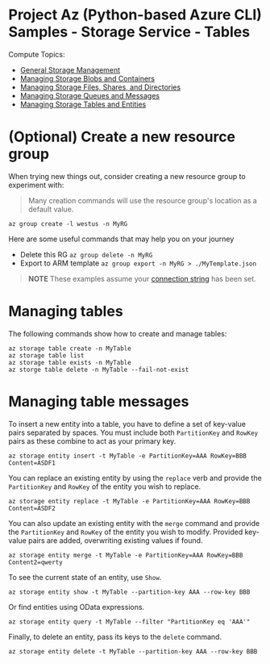 # Project Az (Python-based Azure CLI) Samples - Storage Service - Tables

Compute Topics:
* [General Storage Management](management.md)
* [Managing Storage Blobs and Containers](blobs.md)
* [Managing Storage Files, Shares, and Directories](files.md)
* [Managing Storage Queues and Messages](queues.md)
* [Managing Storage Tables and Entities](tables.md)

# (Optional) Create a new resource group
When trying new things out, consider creating a new resource group to experiment with:
> Many creation commands will use the resource group's location as a default value.
```
az group create -l westus -n MyRG
```

Here are some useful commands that may help you on your journey
* Delete this RG `az group delete -n MyRG`
* Export to ARM template `az group export -n MyRG > ./MyTemplate.json`

> **NOTE** These examples assume your [connection string](management.md) has been set.

# Managing tables

The following commands show how to create and manage tables:
```
az storage table create -n MyTable
az storage table list
az storage table exists -n MyTable
az storge table delete -n MyTable --fail-not-exist
```

# Managing table messages

To insert a new entity into a table, you have to define a set of key-value pairs
separated by spaces.  You must include both `PartitionKey` and `RowKey` pairs as
these combine to act as your primary key.
```
az storage entity insert -t MyTable -e PartitionKey=AAA RowKey=BBB Content=ASDF1
```

You can replace an existing entity by using the `replace` verb and provide the
`PartitionKey` and `RowKey` of the entity you wish to replace.
```
az storage entity replace -t MyTable -e PartitionKey=AAA RowKey=BBB Content=ASDF2
```

You can also update an existing entity with the `merge` command and provide the
`PartitionKey` and `RowKey` of the entity you wish to modify.  Provided key-value
pairs are added, overwriting existing values if found.
```
az storage entity merge -t MyTable -e PartitionKey=AAA RowKey=BBB Content2=qwerty
```

To see the current state of an entity, use `Show`.
```
az storage entity show -t MyTable --partition-key AAA --row-key BBB
```

Or find entities using OData expressions.
```
az storage entity query -t MyTable --filter "PartitionKey eq 'AAA'"
```

Finally, to delete an entity, pass its keys to the `delete` command.
```
az storage entity delete -t MyTable --partition-key AAA --row-key BBB
```
